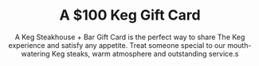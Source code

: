 ---
title: A $100 Keg Gift Card
subtitle: A Keg Steakhouse + Bar Gift Card is the perfect way to share The Keg experience and satisfy any appetite. Treat someone special to our mouth-watering Keg steaks, warm atmosphere and outstanding service.s
layout: 2017_default
modal-id: 1
thumbnail: keg.png
---